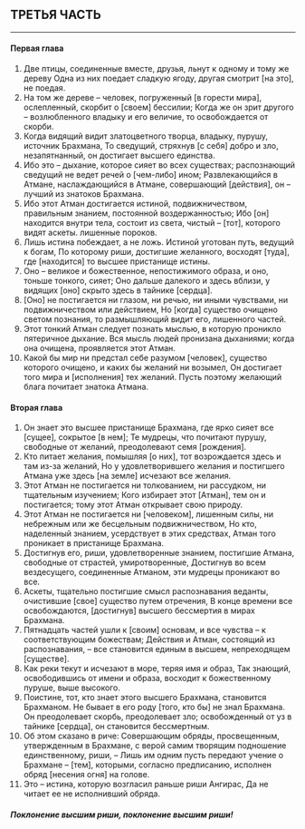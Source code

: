 ## ТРЕТЬЯ ЧАСТЬ 


---
#### Первая глава
1. Две птицы, соединенные вместе, друзья, льнут к одному и тому же дереву Одна из них поедает сладкую ягоду, другая смотрит [на это], не поедая.
2. На том же дереве – человек, погруженный [в горести мира], ослепленный, скорбит о [своем] бессилии;
Когда же он зрит другого – возлюбленного владыку и его величие, то освобождается от скорби.
3. Когда видящий видит златоцветного творца, владыку, пурушу, источник Брахмана,
То сведущий, стряхнув [с себя] добро и зло, незапятнанный, он достигает высшего единства.
4. Ибо это – дыхание, которое сияет во всех существах; распознающий сведущий не ведет речей о [чем-либо] ином;
Развлекающийся в Атмане, наслаждающийся в Атмане, совершающий [действия], он – лучший из знатоков Брахмана.
5. Ибо этот Атман достигается истиной, подвижничеством, правильным знанием, постоянной воздержанностью;
Ибо [он] находится внутри тела, состоит из света, чистый – [тот], которого видят аскеты. лишенные пороков.
6. Лишь истина побеждает, а не ложь. Истиной уготован путь, ведущий к богам,
По которому риши, достигшие желанного, восходят [туда], где [находится] то высшее пристанище истины.
7. Оно – великое и божественное, непостижимого образа, и оно, тоньше тонкого, сияет; Оно дальше далекого и здесь вблизи, у видящих [оно] скрыто здесь в тайнике [сердца].
8. [Оно] не постигается ни глазом, ни речью, ни иными чувствами, ни подвижничеством или действием,
Но [когда] существо очищено светом познания, то размышляющий видит его, лишенного частей.
9. Этот тонкий Атман следует познать мыслью, в которую проникло пятеричное дыхание. Вся мысль людей пронизана дыханиями; когда она очищена, проявляется этот Атман.
10. Какой бы мир ни предстал себе разумом [человек], существо которого очищено, и каких бы желаний ни возымел,
Он достигает того мира и [исполнения] тех желаний. Пусть поэтому желающий блага почитает знатока Атмана.

#### Вторая глава
1. Он знает это высшее пристанище Брахмана, где ярко сияет все [сущее], сокрытое [в нем]; Те мудрецы, что почитают пурушу, свободные от желаний, преодолевают семя [рождения].
2. Кто питает желания, помышляя [о них], тот возрождается здесь и там из-за желаний,
Но у удовлетворившего желания и постигшего Атмана уже здесь [на земле] исчезают все желания.
3. Этот Атман не постигается ни толкованием, ни рассудком, ни тщательным изучением;
Кого избирает этот [Атман], тем он и постигается; тому этот Атман открывает свою природу.
4. Этот Атман не постигается ни [человеком], лишенным силы, ни небрежным или же бесцельным подвижничеством,
Но кто, наделенный знанием, усердствует в этих средствах, Атман того проникает в пристанище Брахмана.
5. Достигнув его, риши, удовлетворенные знанием, постигшие Атмана, свободные от страстей, умиротворенные,
Достигнув во всем вездесущего, соединенные Атманом, эти мудрецы проникают во все.
6. Аскеты, тщательно постигшие смысл распознавания веданты, очистившие [свое] существо путем отречения,
В конце времени все освобождаются, [достигнув] высшего бессмертия в мирах Брахмана.
7. Пятнадцать частей ушли к [своим] основам, и все чувства – к соответствующим божествам;
Действия и Атман, состоящий из распознавания, – все становится единым в высшем, непреходящем [существе].
8. Как реки текут и исчезают в море, теряя имя и образ,
Так знающий, освободившись от имени и образа, восходит к божественному пуруше, выше высокого.
9. Поистине, тот, кто знает этого высшего Брахмана, становится Брахманом. Не бывает в его роду [того, кто бы] не знал Брахмана.
Он преодолевает скорбь, преодолевает зло; освобожденный от уз в тайнике [сердца], он становится бессмертным.
10. Об этом сказано в риче:
Совершающим обряды, просвещенным, утвержденным в Брахмане, с верой самим творящим
подношение единственному, риши, –
Лишь им одним пусть передают учение о Брахмане – [тем], которыми, согласно предписанию,
исполнен обряд [несения огня] на голове.
11. Это – истина, которую возгласил раньше риши Ангирас, Да не читает ее не исполнивший обряда.

##### Поклонение высшим риши, поклонение высшим риши!
